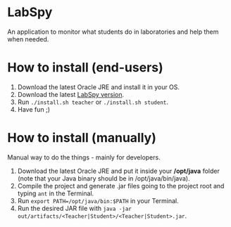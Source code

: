 # LabSpy
An application to monitor what students do in laboratories and help them when needed.

# How to install (end-users)

1. Download the latest Oracle JRE and install it in your OS.
2. Download the latest [LabSpy version](https://github.com/fjorgemota/LabSpy/archive/master.zip).
2. Run `./install.sh teacher` or `./install.sh student`.
3. Have fun ;)

# How to install (manually)
Manual way to do the things - mainly for developers.

1. Download the latest Oracle JRE and put it inside your **/opt/java** folder (note that your Java binary should be in /opt/java/bin/java).
2. Compile the project and generate .jar files going to the project root and typing `ant` in the Terminal.
3. Run `export PATH=/opt/java/bin:$PATH` in your Terminal.
4. Run the desired JAR file with `java -jar out/artifacts/<Teacher|Student>/<Teacher|Student>.jar`.

